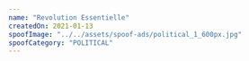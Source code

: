 ```yaml
---
name: "Revolution Essentielle"
createdOn: 2021-01-13
spoofImage: "../../assets/spoof-ads/political_1_600px.jpg"
spoofCategory: "POLITICAL"
---
```

